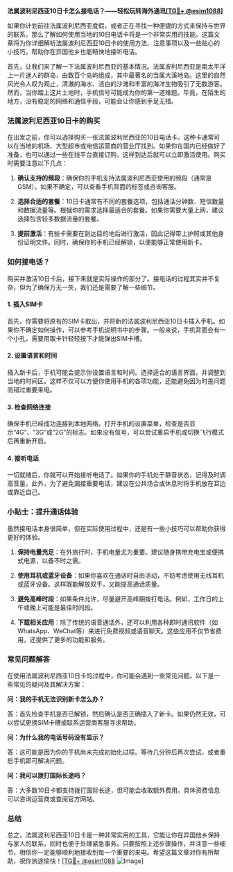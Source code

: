 **法属波利尼西亚10日卡怎么接电话？——轻松玩转海外通讯[[TG💪+ @esim1088](https://t.me/s/esim1088)]**

如果你计划前往法属波利尼西亚度假，或者正在寻找一种便捷的方式来保持与世界的联系，那么了解如何使用当地的10日电话卡将是一个非常实用的技能。这篇文章将为你详细解析法属波利尼西亚10日卡的使用方法、注意事项以及一些贴心的小技巧，帮助你在异国他乡也能畅快地接听电话。

首先，让我们来了解一下法属波利尼西亚的基本情况。法属波利尼西亚是南太平洋上一片迷人的群岛，由数百个岛屿组成，其中最著名的当属大溪地岛。这里的自然风光令人叹为观止，清澈的海水、洁白的沙滩和丰富的海洋生物吸引了无数游客。然而，当你踏上这片土地时，手机信号可能成为你的第一道难题。毕竟，在陌生的地方，没有稳定的网络和通信手段，可能会让你感到手足无措。

### 法属波利尼西亚10日卡的购买

在出发之前，你可以选择购买一张法属波利尼西亚的10日电话卡。这种卡通常可以在当地的机场、大型超市或电信运营商的营业厅找到。如果你在国内已经做好了准备，也可以通过一些在线平台直接订购，这样到达后就可以立即激活使用。购买时需要注意以下几点：

1. **确认支持的频段**：确保你的手机支持法属波利尼西亚使用的频段（通常是GSM）。如果不确定，可以查看手机背面的标签或咨询客服。
   
2. **选择合适的套餐**：10日卡通常有不同的套餐选项，包括通话分钟数、短信数量和数据流量等。根据你的需求选择最适合的套餐。如果你需要大量上网，建议选择包含较多数据流量的套餐。

3. **提前激活**：有些卡需要在到达目的地后进行激活，因此记得带上护照或其他身份证明文件。同时，确保你的手机已经解锁，以便能够正常使用新卡。

### 如何接电话？

购买并激活10日卡后，接下来就是实际操作的部分了。接电话的过程其实并不复杂，但为了确保万无一失，我们还是需要了解一些细节。

#### 1. 插入SIM卡

首先，你需要将原有的SIM卡取出，并将新的法属波利尼西亚10日卡插入手机。如果你不确定如何操作，可以参考手机说明书中的步骤。一般来说，手机背面会有一个小孔，需要用取卡针轻轻按下才能弹出SIM卡槽。

#### 2. 设置语言和时间

插入新卡后，手机可能会提示你设置语言和时间。选择适合的语言界面，并调整到当地的时间区。这样不仅可以方便你使用手机的各项功能，还能避免因为时差问题而错过重要来电。

#### 3. 检查网络连接

确保手机已经成功连接到本地网络。打开手机的设置菜单，检查是否显示“4G”、“3G”或“2G”的标志。如果没有信号，可以尝试重启手机或切换飞行模式后再重新开启。

#### 4. 接听电话

一切就绪后，你就可以开始接听电话了。如果你的手机处于静音状态，记得及时调高音量。此外，为了避免漏接重要电话，建议在公共场合或休息时将手机放在耳边或靠近自己。

### 小贴士：提升通话体验

虽然接电话本身很简单，但在实际使用过程中，还是有一些小技巧可以帮助你获得更好的体验。

1. **保持电量充足**：在外旅行时，手机电量尤为重要。建议随身携带充电宝或便携式电源，以备不时之需。

2. **使用耳机或蓝牙设备**：如果你喜欢在通话时自由活动，不妨考虑使用无线耳机或蓝牙设备。这样既能解放双手，又能提高通话质量。

3. **避免高峰时段**：如果条件允许，尽量避开高峰期拨打电话。例如，工作日的上午或晚上可能是最佳时间段。

4. **下载相关应用**：除了传统的语音通话外，还可以利用各种即时通讯软件（如WhatsApp、WeChat等）来进行免费视频或语音聊天。这些应用不仅节省费用，还提供了更多的功能和服务。

### 常见问题解答

在使用法属波利尼西亚10日卡的过程中，你可能会遇到一些常见问题。以下是一些常见的疑问及其解决方案：

**问：我的手机无法识别新卡怎么办？**

答：首先检查手机是否已解锁，然后确认是否正确插入了新卡。如果仍然无效，可以尝试更换SIM卡槽或联系运营商客服寻求帮助。

**问：为什么我的电话号码没有显示？**

答：这可能是因为你的手机尚未完成初始化过程。等待几分钟后再次尝试，或者重启手机即可解决问题。

**问：我可以拨打国际长途吗？**

答：大多数10日卡都支持拨打国际长途，但可能会收取额外费用。具体资费信息可以咨询运营商或查阅官方网站。

### 总结

总之，法属波利尼西亚10日卡是一种非常实用的工具，它能让你在异国他乡保持与家人的联系，同时也便于处理紧急事务。只要按照上述步骤操作，并注意一些细节，相信你一定能够顺利地接收到每一个重要的来电。希望这篇文章对你有所帮助，祝你旅途愉快！[[TG💪+ @esim1088](https://t.me/s/esim1088) ![Image](https://i.postimg.cc/4NQfJmqS/Snipaste-2025-05-13-00-14-12.png)]